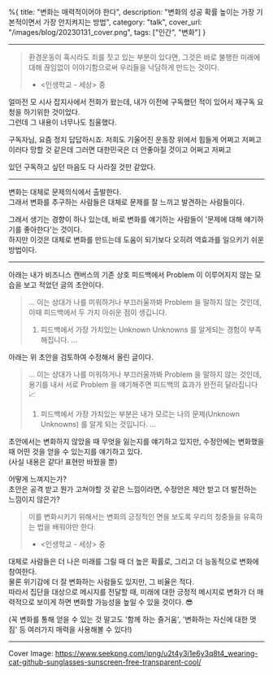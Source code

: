 %{
title: "변화는 매력적이어야 한다",
description: "변화의 성공 확률 높이는 가장 기본적이면서 가장 안지켜지는 방법",
category: "talk",
cover_url: "/images/blog/20230131_cover.png",
tags: ["인간", "변화"]
}

---

> 환경운동이 혹시라도 죄를 짓고 있는 부분이 있다면, 그것은 바로 불행한 미래에 대해 끊임없이 이야기함으로써 우리들을 낙담하게 만드는 것이다.
> - <인생학교 - 세상> 중

얼마전 모 시사 잡지사에서 전화가 왔는데, 내가 이전에 구독했던 적이 있어서 재구독 요청을 하기위한 것이었다.\
그런데 그 내용이 너무나도 침울했다.

구독자님, 요즘 정치 답답하시죠. 저희도 기울어진 운동장 위에서 힘들게 어쩌고 저쩌고 이러다 망할 것 같은데 그러면 대한민국은 더 안좋아질 것이고 어쩌고 저쩌고

있던 구독하고 싶던 마음도 다 사라질 것만 같았다.

---

변화는 대체로 문제의식에서 출발한다.\
그래서 변화를 추구하는 사람들은 대체로 문제를 잘 느끼고 발견하는 사람들이다.

그래서 생기는 경향이 하나 있는데, 바로 변화를 얘기하는 사람들이 '문제에 대해 얘기하기를 좋아한다'는 것이다.\
하지만 이것은 대체로 변화를 만드는데 도움이 되기보다 오히려 역효과를 일으키기 쉬운 방법이다.

---

아래는 내가 비즈니스 캔버스의 기존 상호 피드백에서 Problem 이 이루어지지 않는 모습을 보고 적었던 글의 초안이다.

> ...
> 이는 상대가 나를 미워하거나 부끄러울까봐 Problem 을 말하지 않는 것인데, 이때 피드백에서 두 가지 아쉬운 점이 생깁니다.
> 1. 피드백에서 가장 가치있는 Unknown Unknowns 를 알게되는 경험이 부족해집니다.
> ...

아래는 위 초안을 검토하여 수정해서 올린 글이다.

> ...
> 이는 상대가 나를 미워하거나 부끄러울까봐 Problem 을 말하지 않는 것인데, 용기를 내서 서로 Problem 을 얘기해주면 피드백의 효과가 완전히 달라집니다 📈
> 1. 피드백에서 가장 가치있는 부분은 내가 모르는 나의 문제(Unknown Unknowns) 를 알게 되는 것입니다.
> ...

초안에서는 변화하지 않았을 때 무엇을 잃는지를 얘기하고 있지만, 수정안에는 변화했을 때 어떤 것을 얻을 수 있는지를 얘기하고 있다.\
(사실 내용은 같다! 표현만 바꿨을 뿐)

어떻게 느껴지는가?\
초안은 공격 받고 뭔가 고쳐야할 것 같은 느낌이라면, 수정안은 제안 받고 더 발전하는 느낌이지 않은가?

> 이를 변화시키기 위해서는 변화의 긍정적인 면을 보도록 우리의 청중들을 유혹하는 법을 배워야만 한다.
> - <인생학교 - 세상> 중 

대체로 사람들은 더 나은 미래를 그릴 때 더 높은 확률로, 그리고 더 능동적으로 변화에 참여한다.\
물론 위기감에 더 잘 변화하는 사람들도 있지만, 그 비율은 적다.\
따라서 집단을 대상으로 메시지를 전달할 때, 미래에 대한 긍정적 메시지로 변화가 더 매력적으로 보이게 하면 변화할 가능성을 높일 수 있을 것이다. 😎

(꼭 변화를 통해 얻을 수 있는 것 말고도 '함께 하는 즐거움', '변화하는 자신에 대한 멋짐' 등 여러가지 매력을 사용해볼 수 있다!)

---

Cover Image: https://www.seekpng.com/ipng/u2t4y3i1e6y3q8t4_wearing-cat-github-sunglasses-sunscreen-free-transparent-cool/
